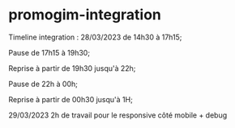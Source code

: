 # promogim-integration

Timeline integration :
28/03/2023 de 14h30 à 17h15;

Pause de 17h15 à 19h30;

Reprise à partir de 19h30 jusqu'à 22h;

Pause de 22h à 00h;

Reprise à partir de 00h30 jusqu'à 1H;

29/03/2023 2h de travail pour le responsive côté mobile + debug 




